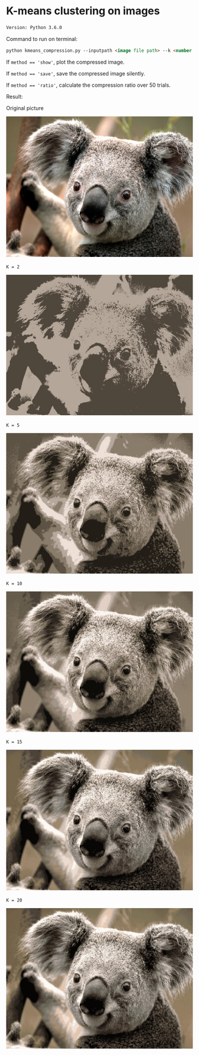 #  K-means clustering on images

```html
Version: Python 3.6.0 
```

Command to run on terminal:

```html
python kmeans_compression.py --inputpath <image file path> --k <number of cluster> --outputpath <output directory> --method <'show'(default), 'save', 'ratio'>
```

If `method == 'show'`,  plot the compressed image.

If `method == 'save'`,  save the compressed image silently.

If `method == 'ratio'`,  calculate the compression ratio over 50 trials.


Result:

Original picture

![koala](./img/koala.jpg)

`K = 2`

![koala2](./img/koala2.jpg)

`K = 5`

![koala5](./img/koala5.jpg)

`K = 10`

![koala10](./img/koala10.jpg)

`K = 15`

![koala15](./img/koala15.jpg)

`K = 20`

![koala20](./img/koala20.jpg)
